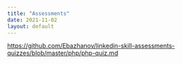 ```yaml
---
title: "Assessments"
date: 2021-11-02
layout: default
---
```



https://github.com/Ebazhanov/linkedin-skill-assessments-quizzes/blob/master/php/php-quiz.md
